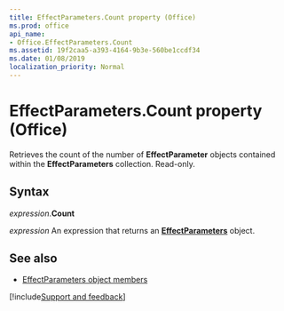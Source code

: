 ```yaml
---
title: EffectParameters.Count property (Office)
ms.prod: office
api_name:
- Office.EffectParameters.Count
ms.assetid: 19f2caa5-a393-4164-9b3e-560be1ccdf34
ms.date: 01/08/2019
localization_priority: Normal
---
```



# EffectParameters.Count property (Office)

Retrieves the count of the number of **EffectParameter** objects contained within the **EffectParameters** collection. Read-only.


## Syntax

_expression_.**Count**

_expression_ An expression that returns an **[EffectParameters](Office.EffectParameters.md)** object.


## See also

- [EffectParameters object members](overview/library-reference/effectparameters-members-office.md)

[!include[Support and feedback](~/includes/feedback-boilerplate.md)]